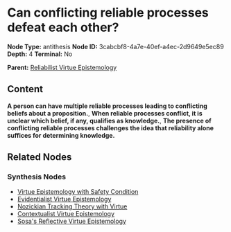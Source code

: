 # Can conflicting reliable processes defeat each other?

**Node Type:** antithesis
**Node ID:** 3cabcbf8-4a7e-40ef-a4ec-2d9649e5ec89
**Depth:** 4
**Terminal:** No

**Parent:** [Reliabilist Virtue Epistemology](reliabilist-virtue-epistemology-synthesis-f1499baa-b161-41f1-85cd-0b30c0c5fc60.md)

## Content

**A person can have multiple reliable processes leading to conflicting beliefs about a proposition.**, **When reliable processes conflict, it is unclear which belief, if any, qualifies as knowledge.**, **The presence of conflicting reliable processes challenges the idea that reliability alone suffices for determining knowledge.**

## Related Nodes

### Synthesis Nodes

- [Virtue Epistemology with Safety Condition](virtue-epistemology-with-safety-condition-synthesis-e225607a-0018-4f77-8e35-fac85a94bd18.md)
- [Evidentialist Virtue Epistemology](evidentialist-virtue-epistemology-synthesis-3b20abe9-fd87-4105-9b1b-a883c1033a2f.md)
- [Nozickian Tracking Theory with Virtue](nozickian-tracking-theory-with-virtue-synthesis-076f0686-bce8-48f3-9b5a-322682e5dd5f.md)
- [Contextualist Virtue Epistemology](contextualist-virtue-epistemology-synthesis-148df229-d665-43e0-9021-95d5531107be.md)
- [Sosa's Reflective Virtue Epistemology](sosas-reflective-virtue-epistemology-synthesis-167cff07-3ac9-4dcb-8e6b-a73ba1f60906.md)

